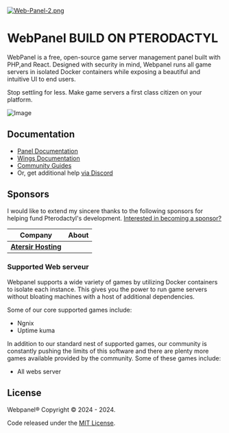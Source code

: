 [![Web-Panel-2.png](https://i.postimg.cc/6q7LMLxb/Web-Panel-2.png)](https://postimg.cc/QK3Tt7tc)



# WebPanel BUILD ON PTERODACTYL

WebPanel is a free, open-source game server management panel built with PHP,and React. Designed with security
in mind, Webpanel runs all game servers in isolated Docker containers while exposing a beautiful and intuitive
UI to end users.

Stop settling for less. Make game servers a first class citizen on your platform.

![Image](https://cdn.pterodactyl.io/site-assets/pterodactyl_v1_demo.gif)

## Documentation

* [Panel Documentation](https://pterodactyl.io/panel/1.0/getting_started.html)
* [Wings Documentation](https://pterodactyl.io/wings/1.0/installing.html)
* [Community Guides](https://pterodactyl.io/community/about.html)
* Or, get additional help [via Discord](https://discord.gg/pterodactyl)

## Sponsors

I would like to extend my sincere thanks to the following sponsors for helping fund Pterodactyl's development.
[Interested in becoming a sponsor?](https://github.com/sponsors/matthewpi)

| Company                                                      | About                                                                                                                                                                                                                                           |
|--------------------------------------------------------------|-------------------------------------------------------------------------------------------------------------------------------------------------------------------------------------------------------------------------------------------------|
| [**Atersir Hosting**](https://atersir.fr/)    |                                                                                               |

### Supported Web serveur

Webpanel supports a wide variety of games by utilizing Docker containers to isolate each instance. This gives
you the power to run game servers without bloating machines with a host of additional dependencies.

Some of our core supported games include:

* Ngnix
* Uptime kuma

In addition to our standard nest of supported games, our community is constantly pushing the limits of this software
and there are plenty more games available provided by the community. Some of these games include:

* All webs server
## License

Webpanel® Copyright © 2024 - 2024.

Code released under the [MIT License](./LICENSE.md).
